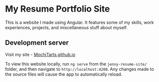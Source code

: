 # My Resume Portfolio Site

This is a website I made using Angular. It features some of my skills, work experiences, projects, and miscellaneous stuff about myself.

## Development server

Visit my site - [MochiTarts.github.io](https://mochitarts.github.io/)

To view this website locally, run ``` ng serve ``` from the ``` jenny-resume-site/ ``` folder, and then navigate to ``` http://localhost:4200 ```. Any changes made to the source files will cause the app to automatically reload.